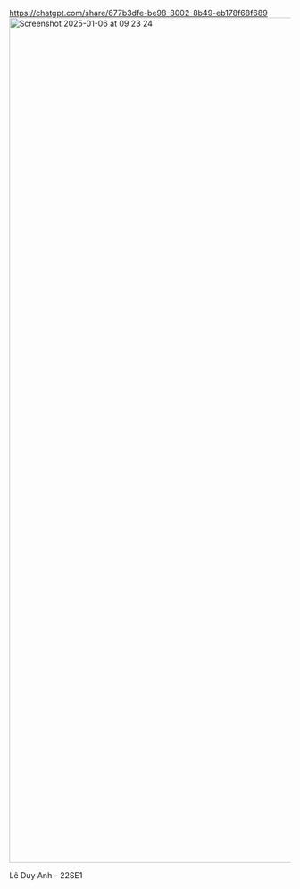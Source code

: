https://chatgpt.com/share/677b3dfe-be98-8002-8b49-eb178f68f689
<img width="1512" alt="Screenshot 2025-01-06 at 09 23 24" src="https://github.com/user-attachments/assets/2ff1e4bf-0c0c-4309-a7cd-8b802a157bf8" />

Lê Duy Anh - 22SE1
